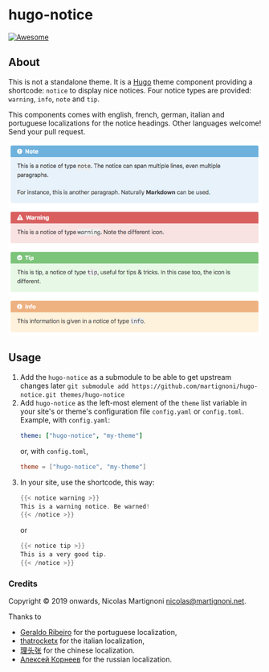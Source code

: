 # hugo-notice

[![Awesome](https://awesome.re/badge.svg)](https://github.com/budparr/awesome-hugo)

## About

This is not a standalone theme. It is a [Hugo](https://gohugo.io) theme component providing a shortcode: `notice` to display nice notices. Four notice types are provided: `warning`, `info`, `note` and `tip`.

This components comes with english, french, german, italian and portuguese localizations for the notice headings. Other languages welcome! Send your pull request.

![Screenshot](screenshot.png)

## Usage

1. Add the `hugo-notice` as a submodule to be able to get upstream changes later `git submodule add https://github.com/martignoni/hugo-notice.git themes/hugo-notice`
2. Add `hugo-notice` as the left-most element of the `theme` list variable in your site's or theme's configuration file `config.yaml` or `config.toml`. Example, with `config.yaml`:
    ```yaml
    theme: ["hugo-notice", "my-theme"]
    ```
    or, with `config.toml`,
    ```toml
    theme = ["hugo-notice", "my-theme"]
    ```
3. In your site, use the shortcode, this way:
    ```go
    {{< notice warning >}}
    This is a warning notice. Be warned!
    {{< /notice >}}
    ```
    or
    ```go
    {{< notice tip >}}
    This is a very good tip.
    {{< /notice >}}
    ```

### Credits

Copyright © 2019 onwards, Nicolas Martignoni nicolas@martignoni.net.

Thanks to
- [Geraldo Ribeiro](https://github.com/geraldolsribeiro) for the portuguese localization,
- [thatrocketx](https://github.com/thatrocketx) for the italian localization,
- [理头张](https://github.com/qidongz) for the chinese localization.
- [Алексей Корнеев](https://github.com/korney4eg) for the russian localization.
